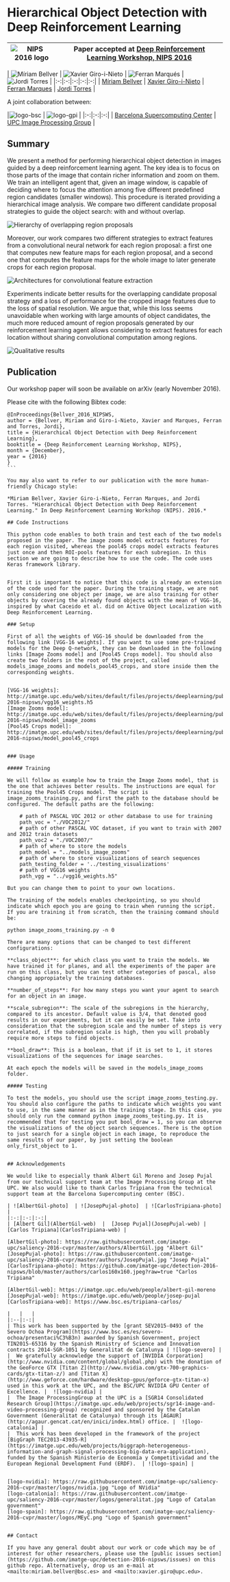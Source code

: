 # Hierarchical Object Detection with Deep Reinforcement Learning

|  ![NIPS 2016 logo][logo-nips] | Paper accepted at [Deep Reinforcement Learning Workshop, NIPS 2016](https://sites.google.com/site/deeprlnips2016/)   |
|:-:|---|

[logo-nips]: https://github.com/imatge-upc/detection-2016-nipsws/blob/master/logos/nips500x95.png?raw=true "NIPS 2016 logo"

| ![Míriam Bellver][bellver-photo]  | ![Xavier Giro-i-Nieto][giro-photo]  | ![Ferran Marqués][marques-photo]  | ![Jordi Torres][torres-photo]  |
|:-:|:-:|:-:|:-:|:-:|
| [Míriam Bellver][bellver-web]  | [Xavier Giro-i-Nieto][giro-web]  |  [Ferran Marques][marques-web] | [Jordi Torres][torres-web]  |


[bellver-web]: https://www.bsc.es/bellver-bueno-miriam
[giro-web]: https://imatge.upc.edu/web/people/xavier-giro
[torres-web]: http://www.jorditorres.org/
[marques-web]:https://imatge.upc.edu/web/people/ferran-marques

[bellver-photo]:  https://github.com/imatge-upc/detection-2016-nipsws/blob/master/authors/MiriamBellver160x160.jpg?raw=true "Míriam Bellver"
[giro-photo]: https://github.com/imatge-upc/detection-2016-nipsws/blob/master/authors/XavierGiro160x160.jpg?raw=true "Xavier Giro-i-Nieto"
[marques-photo]: https://github.com/imatge-upc/detection-2016-nipsws/blob/master/authors/FerranMarques160x160.jpg?raw=true "Ferran Marques"
[torres-photo]:  https://github.com/imatge-upc/detection-2016-nipsws/blob/master/authors/JordiTorres.jpg?raw=true  "Jordi Torres"

A joint collaboration between:

|![logo-bsc] | ![logo-gpi]  |
|:-:|:-:|:-:|
| [Barcelona Supercomputing Center][bsc-web] | [UPC Image Processing Group][gpi-web] |

[gpi-web]: https://imatge.upc.edu/web/ 
[bsc-web]: http://www.bsc.es 

[logo-bsc]:https://github.com/imatge-upc/detection-2016-nipsws/blob/master/logos/bsc320x86.jpg?raw=true "Barcelona Supercomputing Center"
[logo-gpi]: https://github.com/imatge-upc/detection-2016-nipsws/blob/master/logos/gpi320x70.png?raw=true "UPC Image Processing Group"
[logo-severo]: https://github.com/imatge-upc/detection-2016-nipsws/blob/master/logos/severo_ochoa.png?raw=true "Severo Ochoa"

## Summary

We present a method for performing hierarchical object detection in images guided by a deep reinforcement learning agent. The key idea is to focus on those parts of the image that contain richer information and zoom on them. We train an intelligent agent that, given an image window, is capable of deciding where to focus the attention among five different predefined region candidates (smaller windows). This procedure is iterated providing a hierarchical image analysis. We compare two different candidate proposal strategies to guide the object search: with and without overlap. 

![Hierarchy of overlapping region proposals](https://github.com/imatge-upc/detection-2016-nipsws/blob/master/img/hierarchy.png?raw=true)

Moreover, our work compares two different strategies to extract features from a convolutional neural network for each region proposal: a first one that computes new feature maps for each region proposal, and a second one that computes the feature maps for the whole image to later generate crops for each region proposal. 

![Architectures for convolutional feature extraction](https://github.com/imatge-upc/detection-2016-nipsws/blob/master/img/architecture.png?raw=true)

Experiments indicate better results for the overlapping candidate proposal strategy and a loss of performance for the cropped image features due to the loss of spatial resolution. We argue that, while this loss seems unavoidable when working with large amounts of object candidates, the much more reduced amount of region proposals generated by our reinforcement learning agent allows considering to extract features for each location without sharing convolutional computation among regions.

![Qualitative results](https://github.com/imatge-upc/detection-2016-nipsws/blob/master/img/results.png?raw=true)

## Publication

Our workshop paper will soon be available on arXiv (early November 2016).

Please cite with the following Bibtex code:

````
@InProceedings{Bellver_2016_NIPSWS,
author = {Bellver, Miriam and Giro-i-Nieto, Xavier and Marques, Ferran and Torres, Jordi},
title = {Hierarchical Object Detection with Deep Reinforcement Learning},
booktitle = {Deep Reinforcement Learning Workshop, NIPS},
month = {December},
year = {2016}
}
```

You may also want to refer to our publication with the more human-friendly Chicago style:

*Miriam Bellver, Xavier Giro-i-Nieto, Ferran Marques, and Jordi Torres. "Hierarchical Object Detection with Deep Reinforcement Learning." In Deep Reinforcement Learning Workshop (NIPS). 2016.*

## Code Instructions

This python code enables to both train and test each of the two models proposed in the paper. The image zooms model extracts features for each region visited, whereas the pool45 crops model extracts features just once and then ROI-pools features for each subregion. In this section we are going to describe how to use the code. The code uses Keras framework library.


First it is important to notice that this code is already an extension of the code used for the paper. During the training stage, we are not only considering one object per image, we are also training for other objects by covering the already found objects with the mean of VGG-16, inspired by what Caceido et al. did on Active Object Localization with Deep Reinforcement Learning. 

### Setup

First of all the weights of VGG-16 should be downloaded from the following link [VGG-16 weights]. If you want to use some pre-trained models for the Deep Q-network, they can be downloaded in the following links [Image Zooms model] and [Pool45 Crops model]. You should also create two folders in the root of the project, called models_image_zooms and models_pool45_crops, and store inside them the corresponding weights. 


[VGG-16 weights]: http://imatge.upc.edu/web/sites/default/files/projects/deeplearning/public/detection-2016-nipsws/vgg16_weights.h5
[Image Zooms model]: http://imatge.upc.edu/web/sites/default/files/projects/deeplearning/public/detection-2016-nipsws/model_image_zooms
[Pool45 Crops model]: http://imatge.upc.edu/web/sites/default/files/projects/deeplearning/public/detection-2016-nipsws/model_pool45_crops


### Usage

##### Training

We will follow as example how to train the Image Zooms model, that is the one that achieves better results. The instructions are equal for training the Pool45 Crops model. The script is image_zooms_training.py, and first the path to the database should be configured. The default paths are the following:

    # path of PASCAL VOC 2012 or other database to use for training
    path_voc = "./VOC2012/"
    # path of other PASCAL VOC dataset, if you want to train with 2007 and 2012 train datasets
    path_voc2 = "./VOC2007/"
    # path of where to store the models
    path_model = "../models_image_zooms"
    # path of where to store visualizations of search sequences
    path_testing_folder = '../testing_visualizations'
    # path of VGG16 weights
    path_vgg = "../vgg16_weights.h5"

But you can change them to point to your own locations. 

The training of the models enables checkpointing, so you should indicate which epoch you are going to train when running the script. If you are training it from scratch, then the training command should be:

python image_zooms_training.py -n 0

There are many options that can be changed to test different configurations:

**class_object**: for which class you want to train the models. We have trained it for planes, and all the experiments of the paper are run on this class, but you can test other categories of pascal, also changing appropiately the training databases. 

**number_of_steps**: For how many steps you want your agent to search for an object in an image.

**scale_subregion**: The scale of the subregions in the hierarchy, compared to its ancestor. Default value is 3/4, that denoted good results in our experiments, but it can easily be set. Take into consideration that the subregion scale and the number of steps is very correlated, if the subregion scale is high, then you will probably require more steps to find objects.

**bool_draw**: This is a boolean, that if it is set to 1, it stores visualizations of the sequences for image searches. 

At each epoch the models will be saved in the models_image_zooms folder.

##### Testing

To test the models, you should use the script image_zooms_testing.py. You should also configure the paths to indicate which weights you want to use, in the same manner as in the training stage. In this case, you should only run the command python image_zooms_testing.py. It is recommended that for testing you put bool_draw = 1, so you can observe the visualizations of the object search sequences. There is the option to just search for a single object in each image, to reproduce the same results of our paper, by just setting the boolean only_first_object to 1.


## Acknowledgements

We would like to especially thank Albert Gil Moreno and Josep Pujal from our technical support team at the Image Processing Group at the UPC. We also would like to thank Carlos Tripiana from the technical support team at the Barcelona Supercomputing center (BSC). 

| ![AlbertGil-photo]  | ![JosepPujal-photo]  | ![CarlosTripiana-photo]  |
|:-:|:-:|:-:|
| [Albert Gil](AlbertGil-web)  |  [Josep Pujal](JosepPujal-web) | [Carlos Tripiana](CarlosTripiana-web) |

[AlbertGil-photo]: https://raw.githubusercontent.com/imatge-upc/saliency-2016-cvpr/master/authors/AlbertGil.jpg "Albert Gil"
[JosepPujal-photo]: https://raw.githubusercontent.com/imatge-upc/saliency-2016-cvpr/master/authors/JosepPujal.jpg "Josep Pujal"
[CarlosTripiana-photo]: https://github.com/imatge-upc/detection-2016-nipsws/blob/master/authors/carlos160x160.jpeg?raw=true "Carlos Tripiana"

[AlbertGil-web]: https://imatge.upc.edu/web/people/albert-gil-moreno
[JosepPujal-web]: https://imatge.upc.edu/web/people/josep-pujal
[CarlosTripiana-web]: https://www.bsc.es/tripiana-carlos/

|   |   |
|:--|:-:|
| This work has been supported by the [grant SEV2015-0493 of the Severo Ochoa Program](https://www.bsc.es/es/severo-ochoa/presentaci%C3%B3n) awarded by Spanish Government, project TIN2015-65316 by the Spanish Ministry of Science and Innovation contracts 2014-SGR-1051 by Generalitat de Catalunya | ![logo-severo] |
|  We gratefully acknowledge the support of [NVIDIA Corporation](http://www.nvidia.com/content/global/global.php) with the donation of the GeoForce GTX [Titan Z](http://www.nvidia.com/gtx-700-graphics-cards/gtx-titan-z/) and [Titan X](http://www.geforce.com/hardware/desktop-gpus/geforce-gtx-titan-x) used in this work at the UPC, and the BSC/UPC NVIDIA GPU Center of Excellence. |  ![logo-nvidia] |
|  The Image ProcessingGroup at the UPC is a [SGR14 Consolidated Research Group](https://imatge.upc.edu/web/projects/sgr14-image-and-video-processing-group) recognized and sponsored by the Catalan Government (Generalitat de Catalunya) through its [AGAUR](http://agaur.gencat.cat/en/inici/index.html) office. |  ![logo-catalonia] |
|  This work has been developed in the framework of the project [BigGraph TEC2013-43935-R](https://imatge.upc.edu/web/projects/biggraph-heterogeneous-information-and-graph-signal-processing-big-data-era-application), funded by the Spanish Ministerio de Economía y Competitividad and the European Regional Development Fund (ERDF).  | ![logo-spain] | 


[logo-nvidia]: https://raw.githubusercontent.com/imatge-upc/saliency-2016-cvpr/master/logos/nvidia.jpg "Logo of NVidia"
[logo-catalonia]: https://raw.githubusercontent.com/imatge-upc/saliency-2016-cvpr/master/logos/generalitat.jpg "Logo of Catalan government"
[logo-spain]: https://raw.githubusercontent.com/imatge-upc/saliency-2016-cvpr/master/logos/MEyC.png "Logo of Spanish government"


## Contact

If you have any general doubt about our work or code which may be of interest for other researchers, please use the [public issues section](https://github.com/imatge-upc/detection-2016-nipsws/issues) on this github repo. Alternatively, drop us an e-mail at <mailto:miriam.bellver@bsc.es> and <mailto:xavier.giro@upc.edu>.


